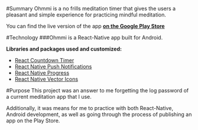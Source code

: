 #Summary
Ohmmi is a no frills meditation timer that gives the users a pleasant and simple experience for practicing mindful meditation.



You can find the live version of the app **[ on the Google Play Store](https://www.google.com)**

#Technology
###Ohmmi is a React-Native app built for Android.

**Libraries and packages used and customized:**

* [React Countdown Timer](https://github.com/uken/react-countdown-timer)
* [React Native Push Notifications](https://github.com/zo0r/react-native-push-notification)
* [React Native Progress](https://github.com/oblador/react-native-progress)
* [React Native Vector Icons](https://github.com/oblador/react-native-vector-icons)

#Purpose
This project was an answer to me forgetting the log password of a current meditation app that I use.

Additionally, it was means for me to practice with both React-Native, Android development, as well as going through the process of publishing an app on the Play Store.